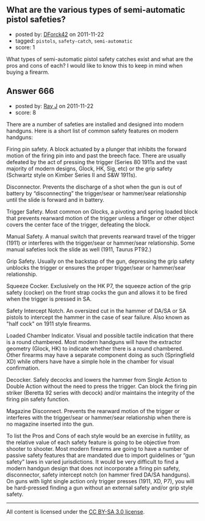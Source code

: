 ## What are the various types of semi-automatic pistol safeties?

- posted by: [DForck42](https://stackexchange.com/users/-1/124-dforck42) on 2011-11-22
- tagged: `pistols`, `safety-catch`, `semi-automatic`
- score: 1

<p>What types of semi-automatic pistol safety catches exist and what are the pros and cons of each?  I would like to know this to keep in mind when buying a firearm.</p>



## Answer 666

- posted by: [Ray J](https://stackexchange.com/users/-1/166-ray-j) on 2011-11-22
- score: 8

<p>There are a number of safeties are installed and designed into modern handguns.  Here is a short list of common safety features on modern handguns:</p>

<p>Firing pin safety.  A block actuated by a plunger that inhibits the forward motion of the firing pin into and past the breech face.  There are usually defeated by the act of pressing the trigger (Series 80 1911s and the vast majority of modern designs, Glock, HK, Sig, etc) or the grip safety (Schwartz style on Kimber Series II and S&amp;W 1911s).</p>

<p>Disconnector.  Prevents the discharge of a shot when the gun is out of battery by “disconnecting” the trigger/sear or hammer/sear relationship until the slide is forward and in battery.</p>

<p>Trigger Safety.  Most common on Glocks, a pivoting and spring loaded block that prevents rearward motion of the trigger unless a finger or other object covers the center face of the trigger, defeating the block.</p>

<p>Manual Safety.  A manual switch that prevents rearward travel of the trigger (1911) or interferes with the trigger/sear or hammer/sear relationship.  Some manual safeties lock the slide as well (1911, Taurus PT92.)</p>

<p>Grip Safety.  Usually on the backstap of the gun, depressing the grip safety unblocks the trigger or ensures the proper trigger/sear or hammer/sear relationship.</p>

<p>Squeeze Cocker.  Exclusively on the HK P7, the squeeze action of the grip safety (cocker) on the front strap cocks the gun and allows it to be fired when the trigger is pressed in SA.  </p>

<p>Safety Intercept Notch.  An oversized cut in the hammer of DA/SA or SA pistols to intercept the hammer in the case of sear failure.  Also known as "half cock" on 1911 style firearms.</p>

<p>Loaded Chamber Indicator.  Visual and possible tactile indication that there is a round chambered.  Most modern handguns will have the extractor geometry (Glock, HK) to indicate whether there is a round chambered.  Other firearms may have a separate component doing as such (Springfield XD) while others have have a simple hole in the chamber for visual confirmation.</p>

<p>Decocker.  Safely decocks and lowers the hammer from Single Action to Double Action without the need to press the trigger.  Can block the firing pin striker (Beretta 92 series with decock) and/or maintains the integrity of the firing pin safety function.</p>

<p>Magazine Disconnect.  Prevents the rearward motion of the trigger or interferes with the trigger/sear or hammer/sear relationship when there is no magazine inserted into the gun.</p>

<p>To list the Pros and Cons of each style would be an exercise in futility, as the relative value of each safety feature is going to be objective from shooter to shooter.  Most modern firearms are going to have a number of passive safety features that are mandated due to import guidelines or “gun safety” laws in varied jurisdictions.  It would be very difficult to find a modern handgun design that does not incorporate a firing pin safety, disconnector, safety intercept notch (on hammer fired DA/SA handguns).  On guns with light single action only trigger presses (1911, XD, P7), you will be hard-pressed finding a gun without an external safety and/or grip style safety.      </p>




---

All content is licensed under the [CC BY-SA 3.0 license](https://creativecommons.org/licenses/by-sa/3.0/).
